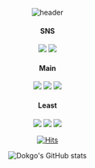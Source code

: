 <div align="center">
  
![header](https://capsule-render.vercel.app/api?type=Waving&height=250&text=Welcome&desc=Dokgo's%20Profile&animation=fadeIn&fontAlign=50&fontAlignY=38&descAlign=60&descAlignY=53&fontColor=FFFFFF)

#### SNS

<a href="https://www.instagram.com/dokgo7" target="_blank"><img src="https://img.shields.io/badge/Instagram-E4405F?style=flat-square&logo=instagram&logoColor=white"/></a>
<a href="클릭시 이동할 링크" target="_blank"><img src="https://img.shields.io/badge/Discode-5865F2?style=flat-square&logo=discord&logoColor=white"/></a>

#### Main

<img src="https://img.shields.io/badge/-Python-3776AB?style=for-the-badge&logo=python&logoColor=white"> <img src="https://img.shields.io/badge/-Spring-6DB33F?style=for-the-badge&logo=spring&logoColor=white"> <img src="https://img.shields.io/badge/-SpringBoot-6DB33F?style=for-the-badge&logo=springboot&logoColor=white">

#### Least

<img src="https://img.shields.io/badge/-html-E34F26?style=for-the-badge&logo=html5&logoColor=white"> <img src="https://img.shields.io/badge/-CSS-1572B6?style=for-the-badge&logo=css3&logoColor=white"> <img src="https://img.shields.io/badge/-C-A8B9CC?style=for-the-badge&logo=c&logoColor=white">

 [![Hits](https://hits.seeyoufarm.com/api/count/incr/badge.svg?url=https%3A%2F%2Fgithub.com%2FDokgo27&count_bg=%2379C83D&title_bg=%23555555&icon=&icon_color=%23E7E7E7&title=hits&edge_flat=false)](https://hits.seeyoufarm.com)

![Dokgo's GitHub stats](https://github-readme-stats.vercel.app/api?username=Dokgo27&show_icons=true&theme=default)
</div>


<!--
**Dokgo27/Dokgo27** is a ✨ _special_ ✨ repository because its `README.md` (this file) appears on your GitHub profile.

Here are some ideas to get you started:

- 🔭 I’m currently working on ...
- 🌱 I’m currently learning ...
- 👯 I’m looking to collaborate on ...
- 🤔 I’m looking for help with ...
- 💬 Ask me about ...
- 📫 How to reach me: ...
- 😄 Pronouns: ...
- ⚡ Fun fact: ...
-->
